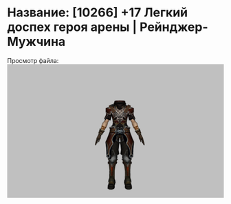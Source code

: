 # Название: [10266] +17 Легкий доспех героя арены | Рейнджер-Мужчина

Просмотр файла:
![p020031.png](p020031.png)